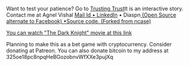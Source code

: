 
Want to test your patience? Go to <a href="https://agnelvishal.github.io/TrustingTrust">Trusting Trust</a>It is an interactive story.
Contact me at 
Agnel Vishal
<a href="">
Mail Id <a href="mailto:agnelvishal@gmail.com">• <a href="https://www.linkedin.com/in/agnel-vishal-3a419694">LinkedIn</a> • Diaspn<a href="https://diasp.in/people/63ba3c801f59013415b3001a4acf2b98"> (Open Source alternate to Facebook) 
•Source code.<a href="https://github.com/agnelvishal/TrustingTrust"> (Forked from ncase) 

You can watch "The Dark Knight" movie at <a href="http://prourls.co/uqoq">this link</a> 

Planning to make this as a bet game with cryptocurrency. Consider donating at Patreon. You can also donate bitcoin to my address at 325oe18pc8npqHeBGozobnvWfXXe3pujXq
